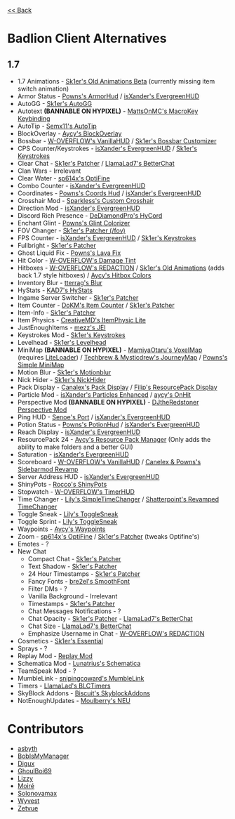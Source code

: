 [<< Back](README.md)

# Badlion Client Alternatives

## 1.7

-   1.7 Animations - [Sk1er's Old Animations Beta](https://sk1er.club/beta) (currently missing item switch animation)
-   Armor Status - [Powns's ArmorHud](https://download.powns.dev/armorhud189) / [isXander's EvergreenHUD](https://modrinth.com/mod/evergreenhud/versions)
-   AutoGG - [Sk1er's AutoGG](https://sk1er.club/mods/autogg)
-   Autotext **(BANNABLE ON HYPIXEL)** - [MattsOnMC's MacroKey Keybinding](https://www.curseforge.com/minecraft/mc-mods/macrokey-keybinding/files/all?filter-game-version=2020709689%3A5806)
-   AutoTip - [Semx11's AutoTip](https://autotip.pro)
-   BlockOverlay - [Aycy's BlockOverlay](https://hypixel.net/threads/forge-1-8-9-block-overlay-v4-0-3.1417995/)
-   Bossbar - [W-OVERFLOW's VanillaHUD](https://github.com/W-OVERFLOW/VanillaHUD/releases/latest) / [Sk1er's Bossbar Customizer](https://sk1er.club/mods/bossbar_customizer)
-   CPS Counter/Keystrokes - [isXander's EvergreenHUD](https://modrinth.com/mod/evergreenhud/versions) / [Sk1er's Keystrokes](https://sk1er.club/mods/keystrokesmod)
-   Clear Chat - [Sk1er's Patcher](https://sk1er.club/mods/patcher) / [LlamaLad7's BetterChat](https://www.curseforge.com/minecraft/mc-mods/better-chat/files/2918388/files/all?filter-game-version=2020709689%3A5806)
-   Clan Wars - Irrelevant
-   Clear Water - [sp614x's OptiFine](https://optifine.net/adloadx?f=preview_OptiFine_1.8.9_HD_U_M6_pre2.jar)
-   Combo Counter - [isXander's EvergreenHUD](https://modrinth.com/mod/evergreenhud/versions)
-   Coordinates - [Powns's Coords Hud](https://download.powns.dev/coordsmod189) / [isXander's EvergreenHUD](https://modrinth.com/mod/evergreenhud/versions)
-   Crosshair Mod - [Sparkless's Custom Crosshair](https://www.curseforge.com/minecraft/mc-mods/custom-crosshair-mod/files/all?filter-game-version=2020709689%3A5806)
-   Direction Mod - [isXander's EvergreenHUD](https://modrinth.com/mod/evergreenhud/versions)
-   Discord Rich Presence - [DeDiamondPro's HyCord](https://github.com/DeDiamondPro/HyCord/releases/latest)
-   Enchant Glint - [Powns's Glint Colorizer](https://download.powns.dev/glintcolorizer189)
-   FOV Changer - [Sk1er's Patcher (/fov)](https://sk1er.club/mods/patcher)
-   FPS Counter - [isXander's EvergreenHUD](https://modrinth.com/mod/evergreenhud/versions) / [Sk1er's Keystrokes](https://sk1er.club/mods/keystrokesmod)
-   Fullbright - [Sk1er's Patcher](https://sk1er.club/mods/patcher)
-   Ghost Liquid Fix - [Powns's Lava Fix](https://download.powns.dev/lavafix189)
-   Hit Color - [W-OVERFLOW's Damage Tint](https://github.com/W-OVERFLOW/DamageTint/releases/latest)
-   Hitboxes - [W-OVERFLOW's REDACTION](https://github.com/W-OVERFLOW/REDACTION/releases/latest) / [Sk1er's Old Animations](https://sk1er.club/beta) (adds back 1.7 style hitboxes) / [Aycy's Hitbox Colors](http://www.mediafire.com/file/rci3i8m09yoek7u/HitboxColors-v1.0.jar)
-   Inventory Blur - [tterrag's Blur](https://www.curseforge.com/minecraft/mc-mods/blur/files/all?filter-game-version=2020709689%3A5806)
-	HyStats - [KAD7's HyStats](https://download2270.mediafire.com/0r5h180odzzg/yx8m6ztaduf5bx8/HyStats-v4.0_%281.8.9%29.jar)
-   Ingame Server Switcher - [Sk1er's Patcher](https://sk1er.club/mods/patcher)
-   Item Counter - [DoKM's Item Counter](https://hypixel.net/threads/1-8-9-item-counter-mod.3683685/) / [Sk1er's Patcher](https://sk1er.club/mods/patcher)
-   Item-Info - [Sk1er's Patcher](https://sk1er.club/mods/patcher)
-   Item Physics - [CreativeMD's ItemPhysic Lite](https://www.curseforge.com/minecraft/mc-mods/itemphysic-lite/files/all?filter-game-version=2020709689%3A5806)
-   JustEnoughItems - [mezz's JEI](https://www.curseforge.com/minecraft/mc-mods/jei/files/all?filter-game-version=2020709689%3A5806)
-   Keystrokes Mod - [Sk1er's Keystrokes](https://sk1er.club/mods/keystrokesmod)
-   Levelhead - [Sk1er's Levelhead](https://sk1er.club/mods/level_head)
-   MiniMap **(BANNABLE ON HYPIXEL)** - [MamiyaOtaru's VoxelMap](https://www.curseforge.com/minecraft/mc-mods/voxelmap/files/all?filter-game-version=2020709689%3A5806) (requires [LiteLoader](http://www.liteloader.com/download#snapshot_1890)) / [Techbrew & Mysticdrew's JourneyMap](https://www.curseforge.com/minecraft/mc-mods/journeymap/files/all?filter-game-version=2020709689%3A5806) / [Powns's Simple MiniMap](https://github.com/pownsgg/MiniMap/latest)
-   Motion Blur - [Sk1er's Motionblur](https://sk1er.club/mods/motionblurmod)
-   Nick Hider - [Sk1er's NickHider](https://www.sk1er.club/mods/nick_hider)
-   Pack Display - [Canalex's Pack Display](https://www.youtube.com/watch?v=LeDNOdOdGyk) / [Filip's ResourcePack Display](https://github.com/1fxe/Resource-Pack-Display/releases/latest)
-   Particle Mod - [isXander's Particles Enhanced](https://short.isxander.dev/yGgnHO) / [aycy's OnHit](https://www.mediafire.com/file/nm8dqke0zejssd6/On_Hit_Particles_2.2.jar/file)
-   Perspective Mod **(BANNABLE ON HYPIXEL)** - [DJtheRedstoner Perspective Mod](https://inv.wtf/djperspective)
-   Ping HUD - [Senoe's Port](https://www.youtube.com/watch?v=NAsefZXZbHQ) / [isXander's EvergreenHUD](https://modrinth.com/mod/evergreenhud/versions)
-   Potion Status - [Powns's PotionHud](https://download.powns.dev/potionhud189) / [isXander's EvergreenHUD](https://modrinth.com/mod/evergreenhud/versions)
-   Reach Display - [isXander's EvergreenHUD](https://modrinth.com/mod/evergreenhud/versions)
-   ResourcePack 24 - [Aycy's Resource Pack Manager](https://www.youtube.com/watch?v=OQZFWrrEcYM) (Only adds the ability to make folders and a better GUI)
-   Saturation - [isXander's EvergreenHUD](https://modrinth.com/mod/evergreenhud/versions)
-   Scoreboard - [W-OVERFLOW's VanillaHUD](https://github.com/W-OVERFLOW/VanillaHUD/releases/latest) / [Canelex & Powns's Sidebarmod Revamp](https://www.youtube.com/watch?v=cn9VvT43yRs)
-   Server Address HUD - [isXander's EvergreenHUD](https://modrinth.com/mod/evergreenhud/versions)
-   ShinyPots - [Rocco's ShinyPots](https://github.com/RoccoDev/ShinyPots-1.8/releases/latest)
-   Stopwatch - [W-OVERFLOW's TimerHUD](https://github.com/W-OVERFLOW/TimerHUD/releases/latest)
-   Time Changer - [Lily's SimpleTimeChanger](https://github.com/My-Name-Is-Jeff/SimpleTimeChanger/releases/latest) / [Shatterpoint's Revamped TimeChanger](https://github.com/shatter-point/Revamped-TimeChanger/releases/latest)
-   Toggle Sneak - [Lily's ToggleSneak](https://github.com/My-Name-Is-Jeff/SimpleToggleSprint/releases/latest)
-   Toggle Sprint - [Lily's ToggleSneak](https://github.com/My-Name-Is-Jeff/SimpleToggleSprint/releases/latest)
-   Waypoints - [Aycy's Waypoints](https://www.youtube.com/watch?v=5jq5tXqwDTM)
-   Zoom - [sp614x's OptiFine](https://optifine.net/adloadx?f=preview_OptiFine_1.8.9_HD_U_M6_pre2.jar) / [Sk1er's Patcher](https://sk1er.club/mods/patcher) (tweaks Optifine's)
-   Emotes - ?
-   New Chat
    -   Compact Chat - [Sk1er's Patcher](https://sk1er.club/mods/patcher)
    -   Text Shadow - [Sk1er's Patcher](https://sk1er.club/mods/patcher)
    -   24 Hour Timestamps - [Sk1er's Patcher](https://sk1er.club/mods/patcher)
    -   Fancy Fonts - [bre2el's SmoothFont](https://www.curseforge.com/minecraft/mc-mods/smooth-font/files/all?filter-game-version=2020709689%3A5806)
    -   Filter DMs - ?
    -   Vanilla Background - Irrelevant
    -   Timestamps - [Sk1er's Patcher](https://sk1er.club/mods/patcher)
    -   Chat Messages Notifications - ?
    -   Chat Opacity - [Sk1er's Patcher](https://sk1er.club/mods/patcher) - [LlamaLad7's BetterChat](https://www.curseforge.com/minecraft/mc-mods/better-chat/files/all?filter-game-version=2020709689%3A5806)
    -   Chat Size - [LlamaLad7's BetterChat](https://www.curseforge.com/minecraft/mc-mods/better-chat/files/2918388/files/all?filter-game-version=2020709689%3A5806)
    -   Emphasize Username in Chat - [W-OVERFLOW's REDACTION](https://github.com/W-OVERFLOW/REDACTION/releases/latest)
-   Cosmetics - [Sk1er's Essential](https://essential.gg)
-   Sprays - ?
-   Replay Mod - [Replay Mod](https://www.replaymod.com/download/)
-   Schematica Mod - [Lunatrius's Schematica](https://www.curseforge.com/minecraft/mc-mods/schematica/files/2279147/files/all?filter-game-version=2020709689%3A5806)
-   TeamSpeak Mod - ?
-   MumbleLink - [snipingcoward's MumbleLink](https://www.curseforge.com/minecraft/mc-mods/mumblelink/files/2327154/files/all?filter-game-version=2020709689%3A5806)
-   Timers - [LlamaLad's BLCTimers](https://github.com/LlamaLad7/blctimers/releases/latest)
-   SkyBlock Addons - [Biscuit's SkyblockAddons](https://github.com/BiscuitDevelopment/SkyblockAddons/releases/latest)
-   NotEnoughUpdates - [Moulberry's NEU](https://github.com/Moulberry/NotEnoughUpdates/releases/latest)

# Contributors

- [asbyth](https://github.com/asbyth)
- [BobIsMyManager](https://github.com/BobIsMyManager)
- [Digux](https://github.com/Diguhxe)
- [GhoulBoi69](https://github.com/GhoulBoii)
- [Lizzy](https://github.com/LizzyMaybeDev)
- [Moiré](https://github.com/moire9)
- [Solonovamax](https://github.com/solonovamax)
- [Wyvest](https://github.com/Wyvest)
- [Zetvue](https://zetvue.carrd.co)

